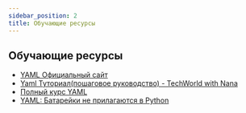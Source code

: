 ```yaml
---
sidebar_position: 2
title: Обучающие ресурсы
---
```


## Обучающие ресурсы

- [YAML Официальный сайт](https://yaml.org/)
- [Yaml Туториал(пошаговое руководство) - TechWorld with Nana](https://youtu.be/1uFVr15xDGg)
- [Полный курс YAML ](https://youtu.be/IA90BTozdow)
- [YAML: Батарейки не прилагаются в Python](https://realpython.com/python-yaml/)
